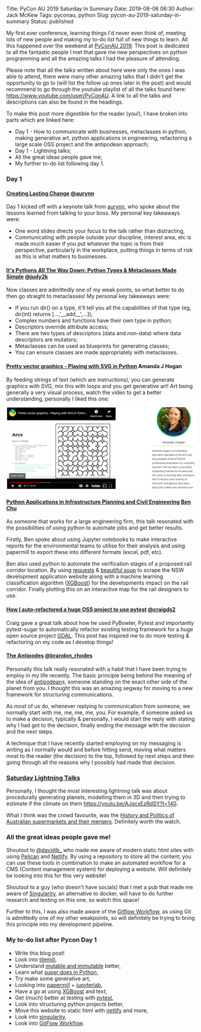 Title: PyCon AU 2019 Saturday In Summary
Date: 2019-08-06 06:30
Author: Jack McKew
Tags: pyconau, python
Slug: pycon-au-2019-saturday-in-summary
Status: published

My first ever conference, learning things I'd never even think of, meeting lots of new people and making my to-do list full of new things to learn. All this happened over the weekend at [PyConAU 2019](https://2019.pycon-au.org/). This post is dedicated to all the fantastic people I met that gave me new perspectives on python programming and all the amazing talks I had the pleasure of attending.

Please note that all the talks written about here were only the ones I was able to attend, there were many other amazing talks that I didn't get the opportunity to go to (will list the follow up ones later in the post) and would recommend to go through the youtube playlist of all the talks found here: <https://www.youtube.com/user/PyConAU>. A link to all the talks and descriptions can also be found in the headings.

To make this post more digestible for the reader (you!), I have broken into parts which are linked here:

-   Day 1 - How to communicate with businesses, metaclasses in python, making generative art, python applications in engineering, refactoring a large scale OSS project and the antipodean approach;
-   Day 1 - Lightning talks;
-   All the great ideas people gave me;
-   My further to-do list following day 1.

### Day 1

#### [Creating Lasting Change](https://2019.pycon-au.org/talks/aurynn) [\@aurynn](https://twitter.com/aurynn)

Day 1 kicked off with a keynote talk from [aurynn](https://github.com/aurynn), who spoke about the lessons learned from talking to your boss. My personal key takeaways were:

-   One word slides directs your focus to the talk rather than distracting,
-   Communicating with people outside your discipline, interest area, etc is made much easier if you put whatever the topic is from their perspective, particularly in the workplace, putting things in terms of risk as this is what matters to businesses.

#### [It's Pythons All The Way Down: Python Types & Metaclasses Made Simple](https://2019.pycon-au.org/talks/its-pythons-all-the-way-down-python-types-metaclasses-made-simple) [\@judy2k](https://twitter.com/judy2k)

Now classes are admittedly one of my weak points, so what better to do then go straight to metaclasses! My personal key takeaways were:

-   If you run dir() on a type, it'll tell you all the capabilities of that type (eg, dir(int) returns \[...,'\_\_add\_\_',...\]);
-   Complex numbers and functions have their own type in python;
-   Descriptors override attribute access;
-   There are two types of descriptors (data and non-data) where data descriptors are mutators;
-   Metaclasses can be used as blueprints for generating classes;
-   You can ensure classes are made appropriately with metaclasses.

#### [Pretty vector graphics - Playing with SVG in Python](https://2019.pycon-au.org/talks/pretty-vector-graphics--playing-with-svg-in-python) Amanda J Hogan

By feeding strings of text (which are instructions), you can generate graphics with SVG, mix this with loops and you get generative art! Art being generally a very visual process, watch the video to get a better understanding, personally I liked this one:

![](..\img\pycon-au-2019-saturday-in-summary\image1.png)

#### [Python Applications in Infrastructure Planning and Civil Engineering](https://2019.pycon-au.org/talks/python-applications-in-infrastructure-planning-and-civil-engineering) [Ben Chu](https://au.linkedin.com/in/ben-chu-2643aa131)

As someone that works for a large engineering firm, this talk resonated with the possibilities of using python to automate jobs and get better results.

Firstly, Ben spoke about using Jupyter notebooks to make interactive reports for the environmental teams to utilise for their analysis and using papermill to export these into different formats (excel, pdf, etc).

Ben also used python to automate the verification stages of a proposed rail corridor location. By using [requests](https://2.python-requests.org/en/master/) & [beautiful soup](https://www.crummy.com/software/BeautifulSoup/bs4/doc/) to scrape the NSW development application website along with a machine learning classification algorithm ([XGBoost](https://xgboost.readthedocs.io/en/latest/)) for the developments impact on the rail corridor. Finally plotting this on an interactive map for the rail designers to use.

#### [How I auto-refactored a huge OSS project to use pytest](https://2019.pycon-au.org/talks/how-i-migrated-a-huge-oss-project-to-use-pytest) [\@craigds2](https://twitter.com/craigds2)

Craig gave a great talk about how he used PyBowler, Pytest and importantly pytest-sugar to automatically refactor existing testing framework for a huge open source project [GDAL](https://gdal.org/). This post has inspired me to do more testing & refactoring on my code as I develop things!

#### **[The Antipodes](https://2019.pycon-au.org/talks/brandon)** [\@brandon\_rhodes](https://twitter.com/brandon_rhodes)

Personally this talk really resonated with a habit that I have been trying to employ in my life recently. The basic principle being behind the meaning of the idea of [](https://en.wiktionary.org/wiki/antipodean)[antipodean](https://en.wiktionary.org/wiki/antipodean)s</a>, someone standing on the exact other side of the planet from you. I thought this was an amazing segway for moving to a new framework for structuring communications.

As most of us do, whenever replying to communication from someone, we normally start with me, me, me, me, you. For example, if someone asked us to make a decision, typically & personally, I would start the reply with stating why I had got to the decision, finally ending the message with the decision and the next steps.

A technique that I have recently started employing on my messaging is writing as I normally would and before hitting send, moving what matters most to the reader (the decision) to the top, followed by next steps and then going through all the reasons why I possibly had made that decision.

### **[Saturday Lightning Talks](https://2019.pycon-au.org/talks/saturday-lightning-talks)**

Personally, I thought the most interesting lightning talk was about procedurally generating planets, modelling them in 3D and then trying to estimate if the climate on them <https://youtu.be/AJqcxEzRdSY?t=140>.

What I think was the crowd favourite, was the [History and Politics of Australian supermarkets and their mergers](https://youtu.be/AJqcxEzRdSY?t=1097). Definitely worth the watch.

### All the great ideas people gave me!

Shoutout to [\@davidjb\_](https://twitter.com/davidjb_) who made me aware of modern static html sites with using [Pelican](https://docs.getpelican.com/en/stable/) and [Netlify](https://www.netlify.com/). By using a repository to store all the content, you can use these tools in combination to make an automated workflow for a CMS (Content management system) for deploying a website. Will definitely be looking into this for this very website!

Shoutout to a guy (who doesn't have socials) that I met a pub that made me aware of [Singularity](https://singularity.lbl.gov/), an alternative to docker, will have to do further research and testing on this one, so watch this space!

Further to this, I was also made aware of the [Gitflow Workflow](https://www.atlassian.com/git/tutorials/comparing-workflows/gitflow-workflow), as using Git is admittedly one of my other weakpoints, so will definitely be trying to bring this principle into my development pipeline.

### My to-do list after Pycon Day 1

-   Write this blog post!
-   Look into [tilemill](https://tilemill-project.github.io/tilemill/),
-   Understand [mutable and immutable](https://medium.com/@meghamohan/mutable-and-immutable-side-of-python-c2145cf72747) better,
-   Learn what [super does in Python](https://realpython.com/python-super/),
-   Try make some generative art,
-   Looking into [papermill](https://papermill.readthedocs.io/en/latest/) + [jupyterlab](https://jupyterlab.readthedocs.io/en/stable/),
-   Have a go at using [XGBoost](https://xgboost.readthedocs.io/en/latest/) and text,
-   Get (much) better at testing with [pytest](https://docs.pytest.org/en/latest/),
-   Look into structuring python projects better,
-   Move this website to static html with [netlify](https://www.netlify.com/) and more,
-   Look into [singularity](https://singularity.lbl.gov/),
-   Look into [GitFlow Workflow](https://www.atlassian.com/git/tutorials/comparing-workflows/gitflow-workflow).


